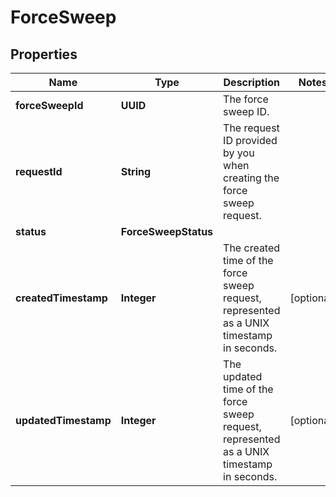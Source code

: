

# ForceSweep


## Properties

| Name | Type | Description | Notes |
|------------ | ------------- | ------------- | -------------|
|**forceSweepId** | **UUID** | The force sweep ID. |  |
|**requestId** | **String** | The request ID provided by you when creating the force sweep request. |  |
|**status** | **ForceSweepStatus** |  |  |
|**createdTimestamp** | **Integer** | The created time of the force sweep request, represented as a UNIX timestamp in seconds. |  [optional] |
|**updatedTimestamp** | **Integer** | The updated time of the force sweep request, represented as a UNIX timestamp in seconds. |  [optional] |



